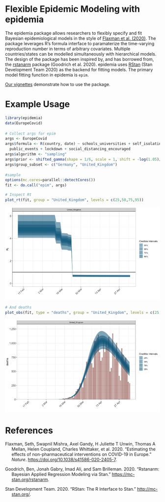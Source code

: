 Flexible Epidemic Modeling with epidemia
================

The epidemia package allows researchers to flexibly specify and fit
Bayesian epidemiological models in the style of [Flaxman et al. (2020)](https://www.nature.com/articles/s41586-020-2405-7).
The package leverages R’s formula interface to paramaterize the
time-varying reproduction number in terms of arbitrary covariates.
Multiple countries/states can be modelled simultaneously with hierarchical
models. The design of the package has been inspired by, and has borrowed
from, the [rstanarm](https://mc-stan.org/rstanarm/) package (Goodrich et al. 2020). epidemia uses [RStan](https://mc-stan.org/rstan/) (Stan Development Team 2020) as the backend for fitting models. The
primary model fitting function in epidemia is `epim`.

[Our vignettes](/vignettes/introduction.pdf) demonstrate how to use the package.

# Example Usage

``` r
library(epidemia)
data(EuropeCovid)

# Collect args for epim
args <- EuropeCovid
args$formula <- R(country, date) ~ schools_universities + self_isolating_if_ill +
  public_events + lockdown + social_distancing_encouraged
args$algorithm <- "sampling"
args$prior <- shifted_gamma(shape = 1/6, scale = 1, shift = -log(1.05)/6)
args$group_subset <- c("Germany", "United_Kingdom")

#sample
options(mc.cores=parallel::detectCores())
fit <- do.call("epim", args)
```

``` r
# Inspect Rt
plot_rt(fit, group = "United_Kingdom", levels = c(25,50,75,95))
```

![](README_files/figure-gfm/unnamed-chunk-1-1.png)<!-- -->

``` r
# And deaths
plot_obs(fit, type = "deaths", group = "United_Kingdom", levels = c(25,50,75,95))
```

![](README_files/figure-gfm/unnamed-chunk-1-2.png)<!-- -->

# References

<div id="refs" class="references hanging-indent">

<div id="ref-Flaxman2020">

Flaxman, Seth, Swapnil Mishra, Axel Gandy, H Juliette T Unwin, Thomas A
Mellan, Helen Coupland, Charles Whittaker, et al. 2020. “Estimating the
effects of non-pharmaceutical interventions on COVID-19 in Europe.”
*Nature*. <https://doi.org/10.1038/s41586-020-2405-7>.

</div>

<div id="ref-rstanarm">

Goodrich, Ben, Jonah Gabry, Imad Ali, and Sam Brilleman. 2020.
“Rstanarm: Bayesian Applied Regression Modeling via Stan.”
<https://mc-stan.org/rstanarm>.

</div>

<div id="ref-rstan">

Stan Development Team. 2020. “RStan: The R Interface to Stan.”
<http://mc-stan.org/>.

</div>

</div>
